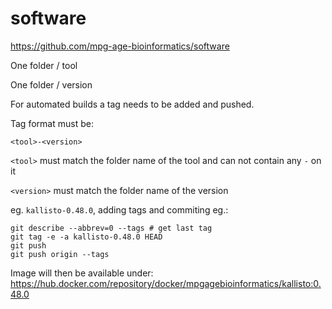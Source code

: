 # software

https://github.com/mpg-age-bioinformatics/software

One folder / tool

One folder / version

For automated builds a tag needs to be added and pushed.

Tag format must be:

`<tool>-<version>`

`<tool>` must match the folder name of the tool and can not contain any `-` on it

`<version>` must match the folder name of the version

eg. `kallisto-0.48.0`, adding tags and commiting eg.:
```
git describe --abbrev=0 --tags # get last tag
git tag -e -a kallisto-0.48.0 HEAD
git push
git push origin --tags
```

Image will then be available under: https://hub.docker.com/repository/docker/mpgagebioinformatics/kallisto:0.48.0